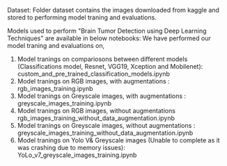 Dataset: 
Folder dataset contains the images downloaded from kaggle and stored to performing model traning and evaluations.

Models used to perform "Brain Tumor Detection using Deep Learning Techniques" are available in below notebooks:
We have performed our model traning and evaluations on,
1. Model tranings on compariosons between different models (Classifications model, Resnet, VGG19, Xception and Mobilenet): custom_and_pre_trained_classification_models.ipynb
2. Model tranings on RGB images, with augmentations : rgb_images_training.ipynb
3. Model tranings on Greyscale images, with augmentations : greyscale_images_training.ipynb
4. Model tranings on RGB images, without augmentations rgb_images_training_without_data_augmentation.ipynb
5. Model tranings on Greyscale images, without augmentations : greyscale_images_training_without_data_augmentation.ipynb
6. Model tranings on Yolo V& Greyscale images (Unable to complete as it was crashing due to memory issues): YoLo_v7_greyscale_images_training.ipynb
